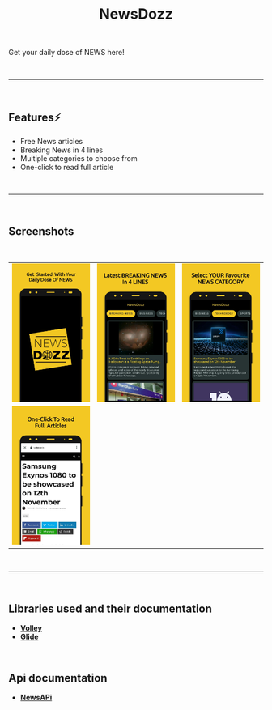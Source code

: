<div align="center">
        
# NewsDozz

</div>

<div align="left">
<br>

Get your daily dose of NEWS here!

<br>
<hr>
<br>

## Features⚡️

* Free News articles
* Breaking News in 4 lines
* Multiple categories to choose from
* One-click to read full article

<br>
<hr>
<br>

## Screenshots
<br>

<table>
    <tr>
        <td><img src = "/screenshots/screenshot1.png" ></td>
        <td><img src = "/screenshots/screenshot2.png" ></td>
        <td><img src = "/screenshots/screenshot3.png" ></td>
    </tr>
    <tr>
        <td><img src = "/screenshots/screenshot4.png" ></td>
    </tr>
</table>    

<br>
<hr>
<br>

## Libraries used and their documentation

- [**Volley**](https://developer.android.com/training/volley)
- [**Glide**](https://github.com/bumptech/glide)

<br>

## Api documentation

- [**NewsAPi**](https://gnews.io/docs/v4#introduction)

</div>